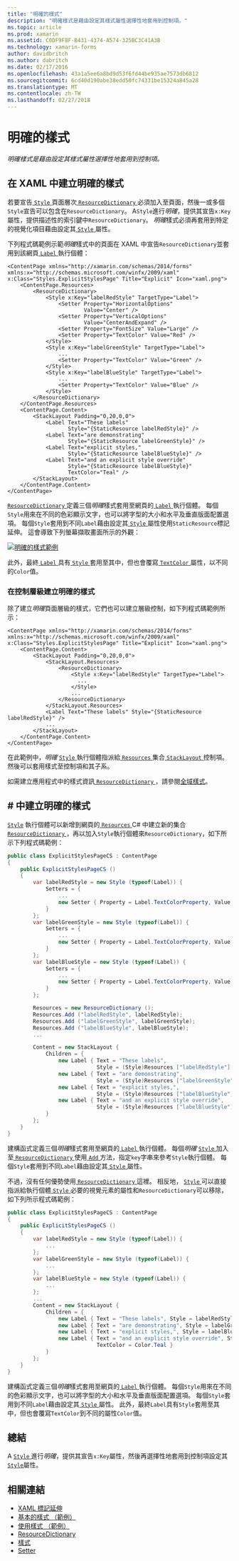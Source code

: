 ```yaml
---
title: "明確的樣式"
description: "明確樣式是藉由設定其樣式屬性選擇性地套用到控制項。"
ms.topic: article
ms.prod: xamarin
ms.assetid: C0DF9F8F-B431-4374-A574-325BC3C41A3B
ms.technology: xamarin-forms
author: davidbritch
ms.author: dabritch
ms.date: 02/17/2016
ms.openlocfilehash: 43a1a5ee6a8bd9d53f6fd44be935ae7573db6812
ms.sourcegitcommit: 6cd40d190abe38edd50fc74331be15324a845a28
ms.translationtype: MT
ms.contentlocale: zh-TW
ms.lasthandoff: 02/27/2018
---
```

# <a name="explicit-styles"></a>明確的樣式

_明確樣式是藉由設定其樣式屬性選擇性地套用到控制項。_

## <a name="creating-an-explicit-style-in-xaml"></a>在 XAML 中建立明確的樣式

若要宣告[ `Style` ](https://developer.xamarin.com/api/type/Xamarin.Forms.Style/)頁面層次[ `ResourceDictionary` ](https://developer.xamarin.com/api/type/Xamarin.Forms.ResourceDictionary/)必須加入至頁面，然後一或多個`Style`宣告可以包含在`ResourceDictionary`。 A`Style`進行*明確*，提供其宣告`x:Key`屬性，提供描述性的索引鍵中`ResourceDictionary`。 *明確*樣式必須再套用到特定的視覺化項目藉由設定其[ `Style` ](https://developer.xamarin.com/api/property/Xamarin.Forms.VisualElement.Style/)屬性。

下列程式碼範例示範*明確*樣式中的頁面在 XAML 中宣告`ResourceDictionary`並套用到該網頁[ `Label` ](https://developer.xamarin.com/api/type/Xamarin.Forms.Label/)執行個體：

```xaml
<ContentPage xmlns="http://xamarin.com/schemas/2014/forms" xmlns:x="http://schemas.microsoft.com/winfx/2009/xaml" x:Class="Styles.ExplicitStylesPage" Title="Explicit" Icon="xaml.png">
    <ContentPage.Resources>
        <ResourceDictionary>
            <Style x:Key="labelRedStyle" TargetType="Label">
                <Setter Property="HorizontalOptions"
                        Value="Center" />
                <Setter Property="VerticalOptions"
                        Value="CenterAndExpand" />
                <Setter Property="FontSize" Value="Large" />
                <Setter Property="TextColor" Value="Red" />
            </Style>
            <Style x:Key="labelGreenStyle" TargetType="Label">
                ...
                <Setter Property="TextColor" Value="Green" />
            </Style>
            <Style x:Key="labelBlueStyle" TargetType="Label">
                ...
                <Setter Property="TextColor" Value="Blue" />
            </Style>
        </ResourceDictionary>
    </ContentPage.Resources>
    <ContentPage.Content>
        <StackLayout Padding="0,20,0,0">
            <Label Text="These labels"
                   Style="{StaticResource labelRedStyle}" />
            <Label Text="are demonstrating"
                   Style="{StaticResource labelGreenStyle}" />
            <Label Text="explicit styles,"
                   Style="{StaticResource labelBlueStyle}" />
            <Label Text="and an explicit style override"
                   Style="{StaticResource labelBlueStyle}"
                   TextColor="Teal" />
        </StackLayout>
    </ContentPage.Content>
</ContentPage>
```

[ `ResourceDictionary` ](https://developer.xamarin.com/api/type/Xamarin.Forms.ResourceDictionary/)定義三個*明確*樣式套用至網頁的[ `Label` ](https://developer.xamarin.com/api/type/Xamarin.Forms.Label/)執行個體。 每個`Style`用來在不同的色彩顯示文字，也可以將字型的大小和水平及垂直版面配置選項。 每個`Style`套用到不同`Label`藉由設定其[ `Style` ](https://developer.xamarin.com/api/property/Xamarin.Forms.VisualElement.Style/)屬性使用`StaticResource`標記延伸。 這會導致下列螢幕擷取畫面所示的外觀：

[![](explicit-images/explicit-styles.png "明確的樣式範例")](explicit-images/explicit-styles-large.png "明確樣式範例")

此外，最終[ `Label` ](https://developer.xamarin.com/api/type/Xamarin.Forms.Label/)具有[ `Style` ](https://developer.xamarin.com/api/type/Xamarin.Forms.Style/)套用至其中，但也會覆寫[ `TextColor` ](https://developer.xamarin.com/api/property/Xamarin.Forms.Label.TextColor/)屬性，以不同的`Color`值。

### <a name="creating-an-explicit-style-at-the-control-level"></a>在控制層級建立明確的樣式

除了建立*明確*頁面層級的樣式，它們也可以建立層級控制，如下列程式碼範例所示：

```xaml
<ContentPage xmlns="http://xamarin.com/schemas/2014/forms" xmlns:x="http://schemas.microsoft.com/winfx/2009/xaml" x:Class="Styles.ExplicitStylesPage" Title="Explicit" Icon="xaml.png">
    <ContentPage.Content>
        <StackLayout Padding="0,20,0,0">
            <StackLayout.Resources>
                <ResourceDictionary>
                    <Style x:Key="labelRedStyle" TargetType="Label">
                      ...
                    </Style>
                    ...
                </ResourceDictionary>
            </StackLayout.Resources>
            <Label Text="These labels" Style="{StaticResource labelRedStyle}" />
            ...
        </StackLayout>
    </ContentPage.Content>
</ContentPage>
```

在此範例中，*明確* [ `Style` ](https://developer.xamarin.com/api/type/Xamarin.Forms.Style/)執行個體指派給[ `Resources` ](https://developer.xamarin.com/api/property/Xamarin.Forms.VisualElement.Resources/)集合[ `StackLayout` ](https://developer.xamarin.com/api/type/Xamarin.Forms.StackLayout/)控制項。 然後可以套用樣式至控制項和其子系。

如需建立應用程式中的樣式資訊[ `ResourceDictionary` ](https://developer.xamarin.com/api/type/Xamarin.Forms.ResourceDictionary/)，請參閱[全域樣式](~/xamarin-forms/user-interface/styles/application.md)。

## <a name="creating-an-explicit-style-in-c35"></a>&#35; 中建立明確的樣式

[`Style`](https://developer.xamarin.com/api/type/Xamarin.Forms.Style/) 執行個體可以新增到網頁的[ `Resources` ](https://developer.xamarin.com/api/property/Xamarin.Forms.VisualElement.Resources/) C# 中建立新的集合[ `ResourceDictionary` ](https://developer.xamarin.com/api/type/Xamarin.Forms.ResourceDictionary/)，再以加入`Style`執行個體來`ResourceDictionary`，如下所示下列程式碼範例：

```csharp
public class ExplicitStylesPageCS : ContentPage
{
    public ExplicitStylesPageCS ()
    {
        var labelRedStyle = new Style (typeof(Label)) {
            Setters = {
                ...
                new Setter { Property = Label.TextColorProperty, Value = Color.Red  }
            }
        };
        var labelGreenStyle = new Style (typeof(Label)) {
            Setters = {
                ...
                new Setter { Property = Label.TextColorProperty, Value = Color.Green }
            }
        };
        var labelBlueStyle = new Style (typeof(Label)) {
            Setters = {
                ...
                new Setter { Property = Label.TextColorProperty, Value = Color.Blue }
            }
        };

        Resources = new ResourceDictionary ();
        Resources.Add ("labelRedStyle", labelRedStyle);
        Resources.Add ("labelGreenStyle", labelGreenStyle);
        Resources.Add ("labelBlueStyle", labelBlueStyle);
        ...

        Content = new StackLayout {
            Children = {
                new Label { Text = "These labels",
                            Style = (Style)Resources ["labelRedStyle"] },
                new Label { Text = "are demonstrating",
                            Style = (Style)Resources ["labelGreenStyle"] },
                new Label { Text = "explicit styles,",
                            Style = (Style)Resources ["labelBlueStyle"] },
                new Label { Text = "and an explicit style override",
                            Style = (Style)Resources ["labelBlueStyle"], TextColor = Color.Teal }
            }
        };
    }
}
```

建構函式定義三個*明確*樣式套用至網頁的[ `Label` ](https://developer.xamarin.com/api/type/Xamarin.Forms.Label/)執行個體。 每個*明確* [ `Style` ](https://developer.xamarin.com/api/type/Xamarin.Forms.Style/)加入至[ `ResourceDictionary` ](https://developer.xamarin.com/api/type/Xamarin.Forms.ResourceDictionary/)使用[ `Add` ](https://developer.xamarin.com/api/member/Xamarin.Forms.ResourceDictionary.Add/p/System.String/System.Object/)方法，指定`key`字串來參考`Style`執行個體。 每個`Style`套用到不同`Label`藉由設定其[ `Style` ](https://developer.xamarin.com/api/property/Xamarin.Forms.VisualElement.Style/)屬性。

不過，沒有任何優勢使用[ `ResourceDictionary` ](https://developer.xamarin.com/api/type/Xamarin.Forms.ResourceDictionary/)這裡。 相反地， [ `Style` ](https://developer.xamarin.com/api/type/Xamarin.Forms.Style/)可以直接指派給執行個體[ `Style` ](https://developer.xamarin.com/api/property/Xamarin.Forms.VisualElement.Style/)必要的視覺元素的屬性和`ResourceDictionary`可以移除，如下列所示程式碼範例：

```csharp
public class ExplicitStylesPageCS : ContentPage
{
    public ExplicitStylesPageCS ()
    {
        var labelRedStyle = new Style (typeof(Label)) {
            ...
        };
        var labelGreenStyle = new Style (typeof(Label)) {
            ...
        };
        var labelBlueStyle = new Style (typeof(Label)) {
            ...
        };
        ...
        Content = new StackLayout {
            Children = {
                new Label { Text = "These labels", Style = labelRedStyle },
                new Label { Text = "are demonstrating", Style = labelGreenStyle },
                new Label { Text = "explicit styles,", Style = labelBlueStyle },
                new Label { Text = "and an explicit style override", Style = labelBlueStyle,
                            TextColor = Color.Teal }
            }
        };
    }
}
```

建構函式定義三個*明確*樣式套用至網頁的[ `Label` ](https://developer.xamarin.com/api/type/Xamarin.Forms.Label/)執行個體。 每個`Style`用來在不同的色彩顯示文字，也可以將字型的大小和水平及垂直版面配置選項。 每個`Style`套用到不同`Label`藉由設定其[ `Style` ](https://developer.xamarin.com/api/property/Xamarin.Forms.VisualElement.Style/)屬性。 此外，最終`Label`具有`Style`套用至其中，但也會覆寫`TextColor`到不同的屬性`Color`值。

## <a name="summary"></a>總結

A [ `Style` ](https://developer.xamarin.com/api/type/Xamarin.Forms.Style/)進行*明確*，提供其宣告`x:Key`屬性，然後再選擇性地套用到控制項設定其[ `Style`](https://developer.xamarin.com/api/property/Xamarin.Forms.VisualElement.Style/)屬性。



## <a name="related-links"></a>相關連結

- [XAML 標記延伸](~/xamarin-forms/xaml/xaml-basics/xaml-markup-extensions.md)
- [基本的樣式 （範例）](https://developer.xamarin.com/samples/xamarin-forms/UserInterface/Styles/BasicStyles/)
- [使用樣式 （範例）](https://developer.xamarin.com/samples/xamarin-forms/WorkingWithStyles/)
- [ResourceDictionary](https://developer.xamarin.com/api/type/Xamarin.Forms.ResourceDictionary/)
- [樣式](https://developer.xamarin.com/api/type/Xamarin.Forms.Style/)
- [Setter](https://developer.xamarin.com/api/type/Xamarin.Forms.Setter/)

